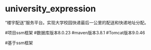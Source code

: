 # university_expression
“楼宇配送”服务平台。实现大学校园快递最后一公里的配送和快递地址分配。


#项目ssm框架
#数据库版本8.0.23
#maven版本3.8.1
#Tomcat版本9.0.46


#基于ssm框架
